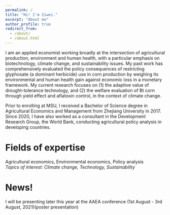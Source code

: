 ```yaml
---
permalink: /
title: "Hi! I'm Ziwei."
excerpt: "About me"
author_profile: true
redirect_from: 
  - /about/
  - /about.html
---
```



I am an applied economist working broadly at the intersection of agricultural production, environment and human health, with a particular emphasis on biotechnology, climate change, and sustainability issues. My past work has comprehensively evaluated the policy consequences of restricting glyphosate (a dominant herbicide) use in corn production by weighing its environmental and human health gain against economic loss in a monetary framework. My current research focuses on (1) the adaptive value of drought-tolerance technology, and (2) the welfare evaluation of Bt corn through yield effect and aflatoxin control, in the context of climate change.   

Prior to enrolling at MSU, I received a Bachelor of Science degree in Agricultural Economics and Management from Zhejiang University in 2017. Since 2020, I have also worked as a consultant in the Development Research Group, the World Bank, conducting agricultural policy analysis in developing countries. 

Fields of expertise 
======
Agricultural economics, Environmental economics, Policy analysis    
*Topics of interest: Climate change, Technology, Sustainability*

News!
======
I will be presenting later this year at
the AAEA conference (1st August - 3rd August, 2021)(poster presentation)
